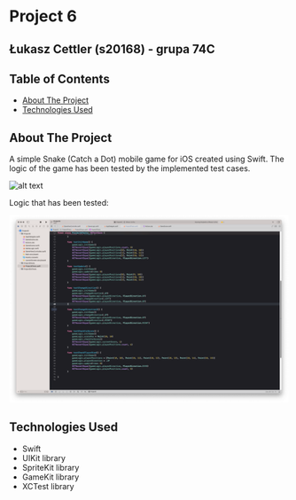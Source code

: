 # Project 6

## Łukasz Cettler (s20168) - grupa 74C

<!-- TABLE OF CONTENTS -->
## Table of Contents

* [About The Project](#about-the-project)
* [Technologies Used](#technologies-used)

<!-- ABOUT THE PROJECT -->
## About The Project

A simple Snake (Catch a Dot) mobile game for iOS created using Swift. The logic of the game has been tested by the implemented test cases.

![alt text](https://github.com/lukaszcettler/TAU/blob/main/Project6/CatchaDotTest.gif)

Logic that has been tested:

![alt text](https://github.com/lukaszcettler/TAU/blob/main/Project6/ShowTests.png)

## Technologies Used

* Swift
* UIKit library
* SpriteKit library
* GameKit library
* XCTest library
